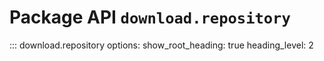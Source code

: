 # Package API `download.repository`

::: download.repository
    options:
      show_root_heading: true
      heading_level: 2
